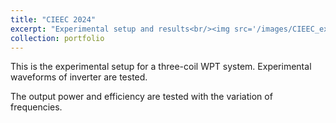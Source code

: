 ```yaml
---
title: "CIEEC 2024"
excerpt: "Experimental setup and results<br/><img src='/images/CIEEC_exp.png'>"
collection: portfolio
---
```


This is the experimental setup for a three-coil WPT system. Experimental waveforms of inverter are tested.

The output power and efficiency are tested with the variation of frequencies.
